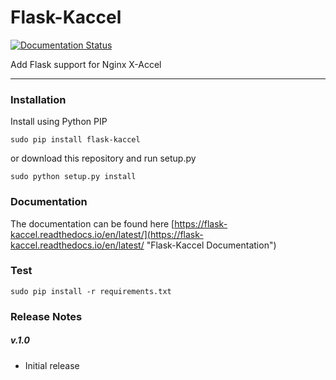 # Flask-Kaccel

[![Documentation Status](https://readthedocs.org/projects/flask-kaccel/badge/?version=latest)](http://flask-kaccel.readthedocs.io/en/latest/?badge=latest)

Add Flask support for Nginx X-Accel

--------
### Installation

Install using Python PIP
	
	sudo pip install flask-kaccel

or download this repository and run setup.py

	sudo python setup.py install

### Documentation

The documentation can be found here [https://flask-kaccel.readthedocs.io/en/latest/](https://flask-kaccel.readthedocs.io/en/latest/ "Flask-Kaccel Documentation")

### Test

	sudo pip install -r requirements.txt

### Release Notes

##### v.1.0

- Initial release